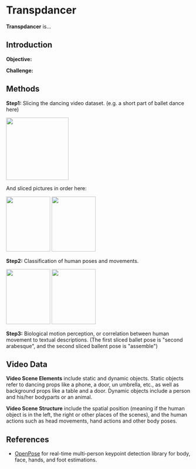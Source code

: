 # Transpdancer

**Transpdancer** is...

## Introduction

**Objective:**

**Challenge:**

## Methods

**Step1:** Slicing the dancing video dataset. (e.g. a short part of ballet dance here)

<img src="https://github.com/Yuni0217/Transpdance/blob/main/Figures/ballet.gif" width="170" height="170">

And sliced pictures in order here: 

<img src="https://github.com/Yuni0217/Transpdance/blob/main/Figures/balletslice1.png" width="120" height="150"> <img src="https://github.com/Yuni0217/Transpdance/blob/main/Figures/balletslice2.png" width="120" height="150">

**Step2:** Classification of human poses and movements. 

<img src="https://github.com/Yuni0217/Transpdance/blob/main/Figures/balletedited1.png" width="120" height="150"> <img src="https://github.com/Yuni0217/Transpdance/blob/main/Figures/balletedited2.png" width="120" height="150">

**Step3:** Biological motion perception, or correlation between human movement to textual descriptions. (The first sliced ballet pose is "second arabesque", and the second sliced ballent pose is "assemble")

## Video Data

**Video Scene Elements** include static and dynamic objects. Static objects refer to dancing props like a phone, a door, un umbrella, etc., as well as background props like a table and a door. Dynamic objects include a person and his/her bodyparts or an animal. 

**Video Scene Structure** include the spatial position (meaning if the human object is in the left, the right or other places of the scenes), and the human actions such as head movements, hand actions and other body poses. 

## References

* [OpenPose](https://github.com/CMU-Perceptual-Computing-Lab/openpose) for real-time multi-person keypoint detection library for body, face, hands, and foot estimations.

